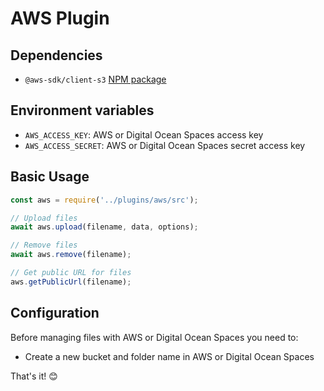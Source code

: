 # AWS Plugin

## Dependencies

- `@aws-sdk/client-s3` [NPM package](https://www.npmjs.com/package/@aws-sdk/client-s3)

## Environment variables

- `AWS_ACCESS_KEY`: AWS or Digital Ocean Spaces access key
- `AWS_ACCESS_SECRET`: AWS or Digital Ocean Spaces secret access key

## Basic Usage

```js
const aws = require('../plugins/aws/src');

// Upload files
await aws.upload(filename, data, options);

// Remove files
await aws.remove(filename);

// Get public URL for files
aws.getPublicUrl(filename);
```

## Configuration

Before managing files with AWS or Digital Ocean Spaces you need to:

- Create a new bucket and folder name in AWS or Digital Ocean Spaces

That's it! 😊
